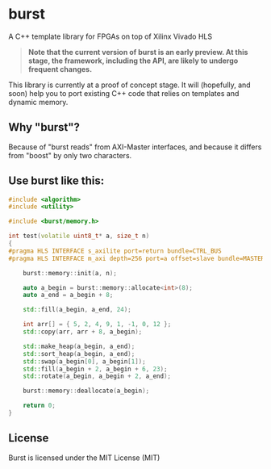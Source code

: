 burst
=====

A C++ template library for FPGAs on top of Xilinx Vivado HLS

> **Note that the current version of burst is an early preview. At this stage, the framework, including the API, are likely to undergo frequent changes.**

This library is currently at a proof of concept stage. It will (hopefully, and soon) help you to port existing C++ code that relies on templates and dynamic memory.

Why "burst"?
------------

Because of "burst reads" from AXI-Master interfaces, and because it differs from "boost" by only two characters.

Use burst like this:
--------------------

```C++
#include <algorithm>
#include <utility>

#include <burst/memory.h>

int test(volatile uint8_t* a, size_t n)
{
#pragma HLS INTERFACE s_axilite port=return bundle=CTRL_BUS
#pragma HLS INTERFACE m_axi depth=256 port=a offset=slave bundle=MASTER_BUS

    burst::memory::init(a, n);

    auto a_begin = burst::memory::allocate<int>(8);
    auto a_end = a_begin + 8;

    std::fill(a_begin, a_end, 24);

    int arr[] = { 5, 2, 4, 9, 1, -1, 0, 12 };
    std::copy(arr, arr + 8, a_begin);

    std::make_heap(a_begin, a_end);
    std::sort_heap(a_begin, a_end);
    std::swap(a_begin[0], a_begin[1]);
    std::fill(a_begin + 2, a_begin + 6, 23);
    std::rotate(a_begin, a_begin + 2, a_end);

    burst::memory::deallocate(a_begin);

    return 0;
}
```

License
-------

Burst is licensed under the MIT License (MIT)
